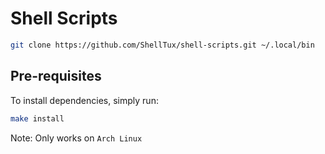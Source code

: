 # Shell Scripts

```bash
git clone https://github.com/ShellTux/shell-scripts.git ~/.local/bin
```

## Pre-requisites

To install dependencies, simply run:

```sh
make install
```

Note: Only works on `Arch Linux`
